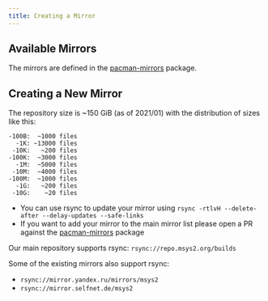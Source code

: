 ```yaml
---
title: Creating a Mirror
---
```


## Available Mirrors

The mirrors are defined in the [pacman-mirrors](https://github.com/msys2/MSYS2-packages/tree/master/pacman-mirrors) package.

## Creating a New Mirror

The repository size is ~150 GiB (as of 2021/01) with the distribution of sizes like this:

```
-100B:  ~1000 files
  -1K: ~13000 files
 -10K:   ~200 files
-100K:  ~3000 files
  -1M:  ~5000 files
 -10M:  ~4000 files
-100M:  ~1000 files
  -1G:   ~200 files
 -10G:    ~20 files
```

* You can use rsync to update your mirror using `rsync -rtlvH --delete-after --delay-updates --safe-links`
* If you want to add your mirror to the main mirror list please open a PR against the [pacman-mirrors](https://github.com/msys2/MSYS2-packages/tree/master/pacman-mirrors) package

Our main repository supports rsync: `rsync://repo.msys2.org/builds`

Some of the existing mirrors also support rsync:

* `rsync://mirror.yandex.ru/mirrors/msys2`
* `rsync://mirror.selfnet.de/msys2`

